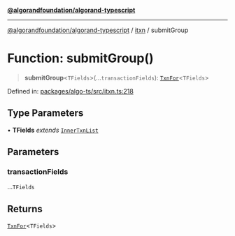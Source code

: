 [**@algorandfoundation/algorand-typescript**](../../../README.md)

***

[@algorandfoundation/algorand-typescript](../../../README.md) / [itxn](../README.md) / submitGroup

# Function: submitGroup()

> **submitGroup**\<`TFields`\>(...`transactionFields`): [`TxnFor`](../type-aliases/TxnFor.md)\<`TFields`\>

Defined in: [packages/algo-ts/src/itxn.ts:218](https://github.com/algorandfoundation/puya-ts/blob/89ee9cf9a58d93e3ffbb727cfadf537835799a71/packages/algo-ts/src/itxn.ts#L218)

## Type Parameters

• **TFields** *extends* [`InnerTxnList`](../type-aliases/InnerTxnList.md)

## Parameters

### transactionFields

...`TFields`

## Returns

[`TxnFor`](../type-aliases/TxnFor.md)\<`TFields`\>
